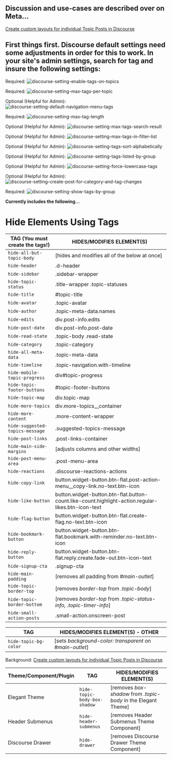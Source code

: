## Discussion and use-cases are described over on Meta...

[Create custom layouts for individual Topic Posts in Discourse](https://meta.discourse.org/t/page-publishing/151971/145)

## First things first. Discourse default settings need some adjustments in order for this to work. In your site's admin settings, search for **tag** and insure the following settings:

Required: ![discourse-setting-enable-tags-on-topics](https://github.com/denvergeeks/discourse-tag-styles/assets/322529/480a5129-151e-4218-a22f-11b63759adf0)

Required: ![discourse-setting-max-tags-per-topic](https://github.com/denvergeeks/discourse-tag-styles/assets/322529/bb869b2b-05b1-4021-b55c-aded0508bf97)

Optional (Helpful for Admin): ![discourse-setting-default-navigation-menu-tags](https://github.com/denvergeeks/discourse-tag-styles/assets/322529/ba25abb5-602a-4c9c-941d-efa083a75d58)

Required: ![discourse-setting-max-tag-length](https://github.com/denvergeeks/discourse-tag-styles/assets/322529/313411e1-7548-400b-919f-18ace1714e82)

Optional (Helpful for Admin): ![discourse-setting-max-tags-search-result](https://github.com/denvergeeks/discourse-tag-styles/assets/322529/ae3af421-a645-4107-bac5-d894acd4e5bd)

Optional (Helpful for Admin): ![discourse-setting-max-tags-in-filter-list](https://github.com/denvergeeks/discourse-tag-styles/assets/322529/c6e8719f-431f-4d62-950e-a6d32d7fac20)

Optional (Helpful for Admin): ![discourse-setting-tags-sort-alphabetically](https://github.com/denvergeeks/discourse-tag-styles/assets/322529/694de10b-c61c-4df3-8ec3-6f21803c9f00)

Optional (Helpful for Admin): ![discourse-setting-tags-listed-by-group](https://github.com/denvergeeks/discourse-tag-styles/assets/322529/23d3e348-76c1-4594-98e5-9110f73f6867)

Optional (Helpful for Admin): ![discourse-setting-force-lowercase-tags](https://github.com/denvergeeks/discourse-tag-styles/assets/322529/26bb2b71-7540-40e9-a7dd-21191410ecc6)

Optional (Helpful for Admin): ![discourse-setting-create-post-for-category-and-tag-changes](https://github.com/denvergeeks/discourse-tag-styles/assets/322529/503fea91-207b-4115-a0af-dc70482596a0)

Required: ![discourse-setting-show-tags-by-group](https://github.com/denvergeeks/discourse-tag-styles/assets/322529/f6b92cd8-6401-4e38-871a-cfda2da3b0e0)


**Currently includes the following...**

# Hide Elements Using Tags

| TAG (You must create the tags!) | HIDES/MODIFIES ELEMENT(S) |
| ------------- | ------------- |
| `hide-all-but-topic-body`  | [hides and modifies all of the below at once]  |
| `hide-header`  | .d-header  |
| `hide-sidebar`  | .sidebar-wrapper  |
| `hide-topic-status`  | .title-wrapper .topic-statuses  |
| `hide-title`  | #topic-title  |
| `hide-avatar`  | .topic-avatar  |
| `hide-author`  | .topic-meta-data.names  |
| `hide-edits`  | div.post-info.edits  |
| `hide-post-date`  | div.post-info.post-date  |
| `hide-read-state`  | .topic-body .read-state  |
| `hide-category`  | .topic-category  |
| `hide-all-meta-data`  | .topic-meta-data  |
| `hide-timeline`  | .topic-navigation.with-timeline  |
| `hide-mobile-topic-progress`  | div#topic-progress  |
| `hide-topic-footer-buttons`  | #topic-footer-buttons  |
| `hide-topic-map`  | div.topic-map  |
| `hide-more-topics`  | div.more-topics__container  |
| `hide-more-content`  | .more-content-wrapper  |
| `hide-suggested-topics-message`  | .suggested-topics-message  |
| `hide-post-links`  | .post-links-container  |
| `hide-main-side-margins`  | [adjusts columns and other widths]  |
| `hide-post-menu-area`  | .post-menu-area  |
| `hide-reactions`  | .discourse-reactions-actions  |
| `hide-copy-link`  | button.widget-button.btn-flat.post-action-menu__copy-link.no-text.btn-icon  |
| `hide-like-button`  | button.widget-button.btn-flat.button-count.like-count.highlight-action.regular-likes.btn-icon-text  |
| `hide-flag-button`  | button.widget-button.btn-flat.create-flag.no-text.btn-icon  |
| `hide-bookmark-button`  | button.widget-button.btn-flat.bookmark.with-reminder.no-text.btn-icon  |
| `hide-reply-button`  | button.widget-button.btn-flat.reply.create.fade-out.btn-icon-text  |
| `hide-signup-cta`  | .signup-cta  |
| `hide-main-padding`  | [removes all padding from _#main-outlet_]  |
| `hide-topic-border-top`  | [removes _border-top_ from _.topic-body_]  |
| `hide-topic-border-bottom`  | [removes _border-top_ from _.topic-status-info, .topic-timer-info_]  |
| `hide-small-action-posts`  | .small-action.onscreen-post  |

| TAG  | HIDES/MODIFIES ELEMENT(S) - OTHER |
| ------------- | ------------- |
| `hide-topic-bg-color`  | [sets _background-color: transparent_ on _#main-outlet_]  |

Background: [Create custom layouts for individual Topic Posts in Discourse](https://meta.discourse.org/t/page-publishing/151971/145)

| Theme/Component/Plugin | TAG  | HIDES/MODIFIES ELEMENT(S) |
| ------------- | ------------- | ------------- |
| Elegant Theme | `hide-topic-body-box-shadow` | [removes _box-shadow_ from _.topic-body_ in the Elegant Theme] |
| Header Submenus | `hide-header-submenus` | [removes Header Submenus Theme Component] |
| Discourse Drawer | `hide-drawer` | [removes Discourse Drawer Theme Component] |

